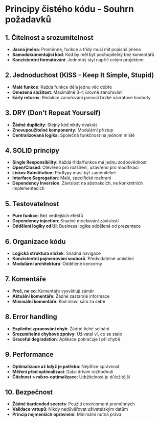 # Principy čistého kódu - Souhrn požadavků

## 1. Čitelnost a srozumitelnost
- **Jasná jména**: Proměnné, funkce a třídy musí mít popisná jména
- **Samodokumentující kód**: Kód by měl být pochopitelný bez komentářů
- **Konzistentní formátování**: Jednotný styl napříč celým projektem

## 2. Jednoduchost (KISS - Keep It Simple, Stupid)
- **Malé funkce**: Každá funkce dělá jednu věc dobře
- **Omezená složitost**: Maximálně 3-4 úrovně zanořování
- **Early returns**: Redukce zanořování pomocí brzké návratové hodnoty

## 3. DRY (Don't Repeat Yourself)
- **Žádné duplicity**: Stejný kód nikdy dvakrát
- **Znovupoužitelné komponenty**: Modulární přístup
- **Centralizovaná logika**: Společná funkčnost na jednom místě

## 4. SOLID principy
- **Single Responsibility**: Každá třída/funkce má jednu zodpovědnost
- **Open/Closed**: Otevřeno pro rozšíření, uzavřeno pro modifikaci
- **Liskov Substitution**: Podtypy musí být zaměnitelné
- **Interface Segregation**: Malé, specifické rozhraní
- **Dependency Inversion**: Závislost na abstrakcích, ne konkrétních implementacích

## 5. Testovatelnost
- **Pure funkce**: Bez vedlejších efektů
- **Dependency injection**: Snadné mockování závislostí
- **Oddělení logiky od UI**: Business logika oddělená od prezentace

## 6. Organizace kódu
- **Logická struktura složek**: Snadná navigace
- **Konzistentní pojmenování souborů**: Předvídatelné umístění
- **Modulární architektura**: Oddělené koncerny

## 7. Komentáře
- **Proč, ne co**: Komentáře vysvětlují záměr
- **Aktuální komentáře**: Žádné zastaralé informace
- **Minimální komentáře**: Kód mluví sám za sebe

## 8. Error handling
- **Explicitní zpracování chyb**: Žádné tiché selhání
- **Srozumitelné chybové zprávy**: Uživatel ví, co se stalo
- **Graceful degradation**: Aplikace pokračuje i při chybě

## 9. Performance
- **Optimalizace až když je potřeba**: Nejdříve správnost
- **Měření před optimalizací**: Data-driven rozhodnutí
- **Čitelnost > mikro-optimalizace**: Udržitelnost je důležitější

## 10. Bezpečnost
- **Žádné hardcoded secrets**: Použití environment proměnných
- **Validace vstupů**: Nikdy nedůvěřovat uživatelským datům
- **Princip nejmenších oprávnění**: Minimální nutná práva